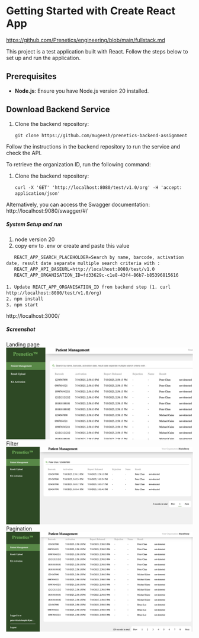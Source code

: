# Getting Started with Create React App
https://github.com/Prenetics/engineering/blob/main/fullstack.md

This project is a test application built with React. Follow the steps below to set up and run the application.

## Prerequisites
- **Node.js**: Ensure you have Node.js version 20 installed.

## Download Backend Service

1. Clone the backend repository:
   ``` 
   git clone https://github.com/mugeesh/prenetics-backend-assignment

Follow the instructions in the backend repository to run the service and check the API.

To retrieve the organization ID, run the following command:
1. Clone the backend repository:
   ```
   curl -X 'GET' 'http://localhost:8080/test/v1.0/org' -H 'accept: application/json'

Alternatively, you can access the Swagger documentation:
http://localhost:9080/swagger/#/

##### System Setup and run
1. node version 20
2. copy env to .env or create and paste this value
```
   REACT_APP_SEARCH_PLACEHOLDER=Search by name, barcode, activation date, result date separate multiple search criteria with :
   REACT_APP_API_BASEURL=http://localhost:8080/test/v1.0
   REACT_APP_ORGANISATION_ID=fd33629c-c1e8-43f4-86b7-b85396815616
   
1. Update REACT_APP_ORGANISATION_ID from backend step (1. curl http://localhost:8080/test/v1.0/org)
2. npm install
3. npm start
```
http://localhost:3000/


##### Screenshot
Landing page
![1.png](screenshot/1.png)
Filter
![2.png](screenshot/2.png)
Pagination
![3.png](screenshot/3.png)
